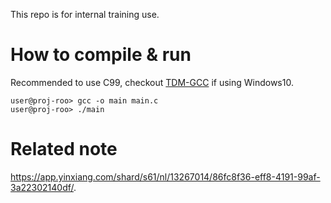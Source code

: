 This repo is for internal training use.

# How to compile & run
Recommended to use C99, checkout [TDM-GCC](http://tdm-gcc.tdragon.net/download/) if using Windows10.
```
user@proj-roo> gcc -o main main.c
user@proj-roo> ./main
```

# Related note
https://app.yinxiang.com/shard/s61/nl/13267014/86fc8f36-eff8-4191-99af-3a22302140df/.
